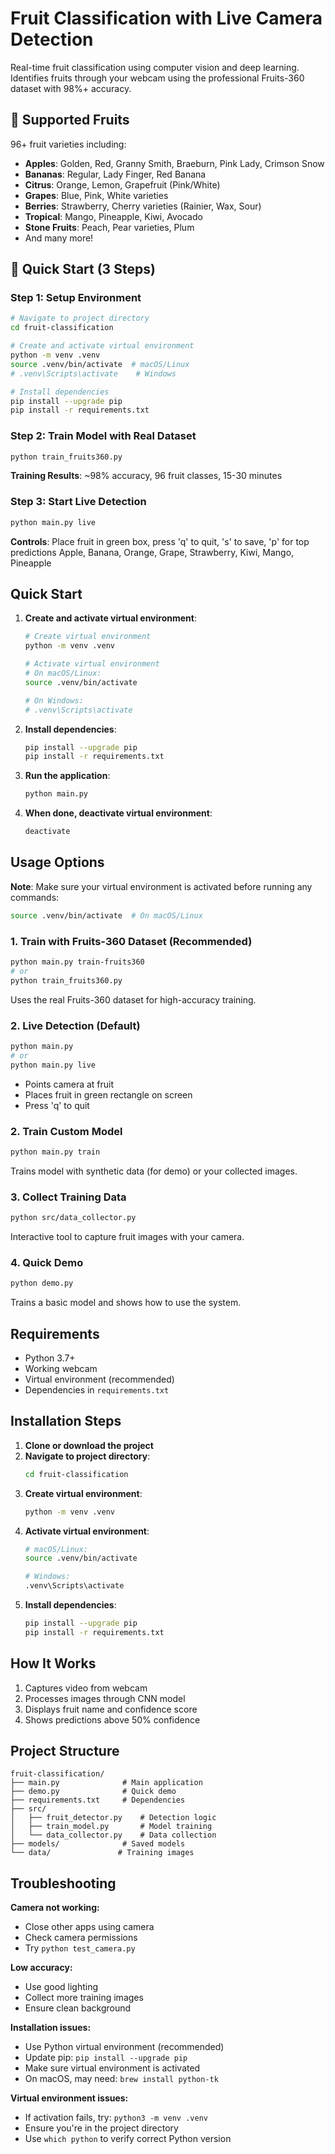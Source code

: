 # Fruit Classification with Live Camera Detection

Real-time fruit classification using computer vision and deep learning. Identifies fruits through your webcam using the professional Fruits-360 dataset with 98%+ accuracy.

## 🍎 Supported Fruits
96+ fruit varieties including:
- **Apples**: Golden, Red, Granny Smith, Braeburn, Pink Lady, Crimson Snow
- **Bananas**: Regular, Lady Finger, Red Banana
- **Citrus**: Orange, Lemon, Grapefruit (Pink/White)
- **Grapes**: Blue, Pink, White varieties
- **Berries**: Strawberry, Cherry varieties (Rainier, Wax, Sour)
- **Tropical**: Mango, Pineapple, Kiwi, Avocado
- **Stone Fruits**: Peach, Pear varieties, Plum
- And many more!

## 🚀 Quick Start (3 Steps)

### Step 1: Setup Environment
```bash
# Navigate to project directory
cd fruit-classification

# Create and activate virtual environment
python -m venv .venv
source .venv/bin/activate  # macOS/Linux
# .venv\Scripts\activate    # Windows

# Install dependencies
pip install --upgrade pip
pip install -r requirements.txt
```

### Step 2: Train Model with Real Dataset
```bash
python train_fruits360.py
```
**Training Results**: ~98% accuracy, 96 fruit classes, 15-30 minutes

### Step 3: Start Live Detection
```bash
python main.py live
```
**Controls**: Place fruit in green box, press 'q' to quit, 's' to save, 'p' for top predictions
Apple, Banana, Orange, Grape, Strawberry, Kiwi, Mango, Pineapple

## Quick Start

1. **Create and activate virtual environment**:
   ```bash
   # Create virtual environment
   python -m venv .venv
   
   # Activate virtual environment
   # On macOS/Linux:
   source .venv/bin/activate
   
   # On Windows:
   # .venv\Scripts\activate
   ```

2. **Install dependencies**:
   ```bash
   pip install --upgrade pip
   pip install -r requirements.txt
   ```

3. **Run the application**:
   ```bash
   python main.py
   ```

4. **When done, deactivate virtual environment**:
   ```bash
   deactivate
   ```

## Usage Options

**Note**: Make sure your virtual environment is activated before running any commands:
```bash
source .venv/bin/activate  # On macOS/Linux
```

### 1. Train with Fruits-360 Dataset (Recommended)
```bash
python main.py train-fruits360
# or
python train_fruits360.py
```
Uses the real Fruits-360 dataset for high-accuracy training.

### 2. Live Detection (Default)
```bash
python main.py
# or
python main.py live
```
- Points camera at fruit
- Places fruit in green rectangle on screen
- Press 'q' to quit

### 2. Train Custom Model
```bash
python main.py train
```
Trains model with synthetic data (for demo) or your collected images.

### 3. Collect Training Data
```bash
python src/data_collector.py
```
Interactive tool to capture fruit images with your camera.

### 4. Quick Demo
```bash
python demo.py
```
Trains a basic model and shows how to use the system.

## Requirements

- Python 3.7+
- Working webcam
- Virtual environment (recommended)
- Dependencies in `requirements.txt`

## Installation Steps

1. **Clone or download the project**
2. **Navigate to project directory**:
   ```bash
   cd fruit-classification
   ```
3. **Create virtual environment**:
   ```bash
   python -m venv .venv
   ```
4. **Activate virtual environment**:
   ```bash
   # macOS/Linux:
   source .venv/bin/activate
   
   # Windows:
   .venv\Scripts\activate
   ```
5. **Install dependencies**:
   ```bash
   pip install --upgrade pip
   pip install -r requirements.txt
   ```

## How It Works

1. Captures video from webcam
2. Processes images through CNN model
3. Displays fruit name and confidence score
4. Shows predictions above 50% confidence

## Project Structure

```
fruit-classification/
├── main.py              # Main application
├── demo.py              # Quick demo
├── requirements.txt     # Dependencies
├── src/
│   ├── fruit_detector.py    # Detection logic
│   ├── train_model.py       # Model training
│   └── data_collector.py    # Data collection
├── models/              # Saved models
└── data/               # Training images
```

## Troubleshooting

**Camera not working:**
- Close other apps using camera
- Check camera permissions
- Try `python test_camera.py`

**Low accuracy:**
- Use good lighting
- Collect more training images
- Ensure clean background

**Installation issues:**
- Use Python virtual environment (recommended)
- Update pip: `pip install --upgrade pip`
- Make sure virtual environment is activated
- On macOS, may need: `brew install python-tk`

**Virtual environment issues:**
- If activation fails, try: `python3 -m venv .venv`
- Ensure you're in the project directory
- Use `which python` to verify correct Python version